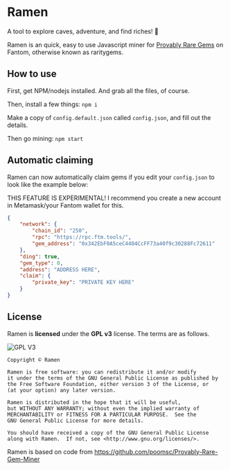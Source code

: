 # Ramen
A tool to explore caves, adventure, and find riches! 💎

Ramen is an quick, easy to use Javascript miner for [Provably Rare Gems](https://gems.alphafinance.io/#/rarity) on Fantom, otherwise known as raritygems.

## How to use
First, get NPM/nodejs installed. And grab all the files, of course.

Then, install a few things:
`npm i`

Make a copy of `config.default.json` called `config.json`, and fill out the details.

Then go mining:
`npm start`

## Automatic claiming
Ramen can now automatically claim gems if you edit your `config.json` to look like the example below:

THIS FEATURE IS EXPERIMENTAL! I recommend you create a new account in Metamask/your Fantom wallet for this.

```json
{
    "network": {
        "chain_id": "250",
        "rpc": "https://rpc.ftm.tools/",
        "gem_address": "0x342EbF0A5ceC4404CcFF73a40f9c30288Fc72611"
    },
    "ding": true,
    "gem_type": 0,
    "address": "ADDRESS HERE",
    "claim": {
        "private_key": "PRIVATE KEY HERE"
    }
}
```

## License

Ramen is **licensed** under the **GPL v3** license. The terms are as follows.

![GPL V3](https://www.gnu.org/graphics/gplv3-127x51.png)
    
    Copyright © Ramen

    Ramen is free software: you can redistribute it and/or modify
    it under the terms of the GNU General Public License as published by
    the Free Software Foundation, either version 3 of the License, or
    (at your option) any later version.

    Ramen is distributed in the hope that it will be useful,
    but WITHOUT ANY WARRANTY; without even the implied warranty of
    MERCHANTABILITY or FITNESS FOR A PARTICULAR PURPOSE.  See the
    GNU General Public License for more details.

    You should have received a copy of the GNU General Public License
    along with Ramen.  If not, see <http://www.gnu.org/licenses/>.
    
Ramen is based on code from https://github.com/poomsc/Provably-Rare-Gem-Miner
